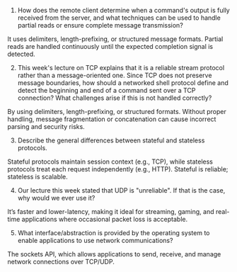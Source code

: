 1. How does the remote client determine when a command's output is fully received from the server, and what techniques can be used to handle partial reads or ensure complete message transmission?

It uses delimiters, length-prefixing, or structured message formats. Partial reads are handled continuously until the expected completion signal is detected.


2. This week's lecture on TCP explains that it is a reliable stream protocol rather than a message-oriented one. Since TCP does not preserve message boundaries, how should a networked shell protocol define and detect the beginning and end of a command sent over a TCP connection? What challenges arise if this is not handled correctly?

By using delimiters, length-prefixing, or structured formats. Without proper handling, message fragmentation or concatenation can cause incorrect parsing and security risks.

3. Describe the general differences between stateful and stateless protocols.

Stateful protocols maintain session context (e.g., TCP), while stateless protocols treat each request independently (e.g., HTTP). Stateful is reliable; stateless is scalable.

4. Our lecture this week stated that UDP is "unreliable". If that is the case, why would we ever use it?

It’s faster and lower-latency, making it ideal for streaming, gaming, and real-time applications where occasional packet loss is acceptable.

5. What interface/abstraction is provided by the operating system to enable applications to use network communications?

The sockets API, which allows applications to send, receive, and manage network connections over TCP/UDP.